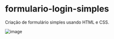 # formulario-login-simples

Criação de formulário simples usando HTML e CSS.

![image](https://user-images.githubusercontent.com/47402277/202859541-4e214be9-b616-4479-8c7b-80c83fcef815.png)
